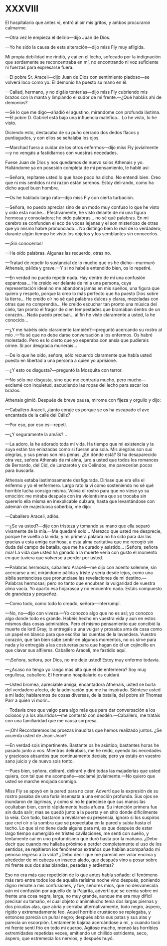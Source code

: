 # XXXVIII

El hospitalario que antes vi, entró al oír mis gritos, y ambos procuraron
calmarme.

—Otra vez le empieza el delirio—dijo Juan de Dios.

—Yo he sido la causa de esta alteración—dijo miss Fly muy afligida.

Mi propia debilidad me rindió, y caí en el lecho, sofocado por la indignación
que sordamente se reconcentraba en mí, no encontrando ni voz suficiente ni
fuerzas para expresarse fuera.

—El pobre Sr. Araceli—dijo Juan de Dios con sentimiento piadoso—se volverá loco
como yo. El demonio ha puesto su mano en él.

—Callad, hermano, y no digáis tonterías—dijo miss Fly cubriendo mis brazos con
la manta y limpiando el sudor de mi frente.—¿Qué habláis ahí de demonios?

—Sé lo que me digo—añadió el agustino, mirándome con profunda lástima.—El pobre
D. Gabriel está bajo una influencia maléfica… Lo he visto, lo he visto.

Diciendo esto, destacaba de su puño cerrado dos dedos flacos y puntiagudos,
y con ellos se señalaba los ojos.

—Marchad fuera a cuidar de los otros enfermos—dijo miss Fly jovialmente—y no
vengáis a fastidiarnos con vuestras necedades.

Fuese Juan de Dios y nos quedamos de nuevo solos Athenais y yo. Hallándome ya
en posesión completa de mi pensamiento, le hablé así:

—Señora, repítame usted lo que hace poco ha dicho. No entendí bien. Creo que ni
mis sentidos ni mi razón están serenos. Estoy delirando, como ha dicho aquel
buen hombre.

—Os he hablado largo rato—dijo miss Fly con cierta turbación.

—Señora, no puedo apreciar sino de un modo muy confuso lo que he visto y oído
esta noche… Efectivamente, he visto delante de mí una figura hermosa
y consoladora; he oído palabras… no sé qué palabras. En mi cerebro se confunden
el eco de voces lejanas y el son misterioso de otras que yo mismo habré
pronunciado… No distingo bien lo real de lo verdadero; durante algún tiempo he
visto los objetos y los semblantes sin conocerlos.

—¡Sin conocerlos!

—He oído palabras. Algunas las recuerdo, otras no.

—Tratad de repetir lo sustancial de lo mucho que os he dicho—murmuró Athenais,
pálida y grave.—Y si no habéis entendido bien, os lo repetiré.

—En verdad no puedo repetir nada. Hay dentro de mí una confusión espantosa… He
creído ver delante de mí a una persona, cuya representación ideal no me
abandona jamás en mis sueños, una figura que quiero y respeto, porque la creo
lo más perfecto que ha puesto Dios sobre la tierra… He creído oír no sé qué
palabras dulces y claras, mezcladas con otras que no comprendía… He creído
escuchar tan pronto una música del cielo, tan pronto el fragor de cien
tempestades que bramaban dentro de un corazón… Nada puedo precisar… al fin he
visto claramente a usted, la he conocido… 

—¿Y me habéis oído claramente también?—preguntó acercando su rostro al mío .—Ya
sé que no debe darse conversación a los enfermos. Os habré molestado. Pero es
lo cierto que yo esperaba con ansia que pudierais oírme. Si por desgracia
murierais… 

—De lo que he oído, señora, sólo recuerdo claramente que había usted puesto en
libertad a una persona a quien yo aprisioné.

—¿Y esto os disgusta?—preguntó la Mosquita con terror.

—No sólo me disgusta, sino que me contraría mucho, pero mucho—exclamé con
inquietud, sacudiendo las ropas del lecho para sacar los brazos.

Athenais gimió. Después de breve pausa, mirome con fijeza y orgullo y dijo:

—Caballero Araceli, ¿tanto coraje es porque se os ha escapado el ave encantada
de la calle del Cáliz?

—Por eso, por eso es—repetí.

—¿Y seguramente la amáis?… 

—La adoro, la he adorado toda mi vida. Ha tiempo que mi existencia y la suya
están tan enlazadas como si fueran una sola. Mis alegrías son sus alegrías,
y sus penas son mis penas. ¿En dónde está? Si ha desaparecido otra vez, señora
Athenais de mi alma, juro a usted que todos los romances de Bernardo, del Cid,
de Lanzarote y de Celindos, me parecerían pocos para buscarla.

Athenais estaba lastimosamente desfigurada. Diríase que era ella el enfermo
y yo el enfermero. Largo rato la vi como sosteniendo no sé qué horrible lucha
consigo misma. Volvía el rostro para que no viese yo su emoción: me miraba
después con ira violentísima que se trocaba sin quererlo ella misma en
inexplicable dulzura, hasta que levantándose con ademán de majestuosa soberbia,
me dijo:

—Caballero Araceli, adiós.

—¿Se va usted?—dije con tristeza y tomando su mano que ella separó vivamente de
la mía.—Me quedaré solo… Merezco que usted me desprecie, porque he vuelto a la
vida, y mi primera palabra no ha sido para dar las gracias a esta amiga
cariñosa, a esta alma caritativa que me recogió sin duda del campo de batalla,
que me ha curado y asistido… ¡Señora, señora mía! La vida que usted ha ganado
a la muerte vería con gusto el momento en que tuviera que volverse a perder por
usted.

—Palabras hermosas, caballero Araceli—me dijo con acento solemne, sin acercarse
a mí, mirándome pálida y triste y seria desde lejos, como una sibila
sentenciosa que pronunciase las revelaciones de mi destino.—Palabras hermosas;
pero no tanto que encubran la vulgaridad de vuestra alma vacía. Yo aparto esa
hojarasca y no encuentro nada. Estáis compuesto de grandeza y pequeñez.

—Como todo, como todo lo creado, señora—interrumpí.

—No, no—dijo con viveza.—Yo conozco algo que no es así; yo conozco algo donde
todo es grande. Habéis hecho en vuestra vida y aun en estos mismos días cosas
admirables. Pero el mismo pensamiento que concibió la muerte de lord Gray, lo
entregáis a una vulgar y prosaica ama de casa como un papel en blanco para que
escriba las cuentas de la lavandera. Vuestro corazón, que tan bien sabe sentir
en algunos momentos, no os sirve para nada y lo entregáis a las costureras para
que hagan de él un cojincillo en que clavar sus alfileres. Caballero Araceli,
me fastidio aquí.

—¡Señora, señora, por Dios, no me deje usted! Estoy muy enfermo todavía.

—¿Acaso no tengo yo rango más alto que el de enfermera? Soy muy orgullosa,
caballero. El hermano hospitalario os cuidará.

—Usted bromea, apreciable amiga, encantadora Athenais, usted se burla del
verdadero afecto, de la admiración que me ha inspirado. Siéntese usted a mi
lado; hablaremos de cosas diversas, de la batalla, del pobre sir Thomas Parr
a quien vi morir… 

—Todavía creo que valgo para algo más que para dar conversación a los ociosos
y a los aburridos—me contestó con desdén.—Caballero, me tratáis con una
familiaridad que me causa sorpresa.

—¡Oh! Recordaremos las proezas inauditas que hemos realizado juntos. ¿Se
acuerda usted de Jean-Jean?

—En verdad sois impertinente. Bastante os he asistido; bastantes horas he
pasado junto a vos. Mientras delirabais, me he reído, oyendo las necedades
y graciosos absurdos que continuamente decíais; pero ya estáis en vuestro sano
juicio y de nuevo sois tonto.

—Pues bien, señora, deliraré, deliraré y diré todas las majaderías que usted
quiera, con tal que me acompañe—exclamé jovialmente.—No quiero que usted se
marche enojada conmigo.

Miss Fly se apoyó en la pared para no caer. Advertí que la expresión de su
rostro pasaba de una furia insensata a una emoción profunda. Sus ojos se
inundaron de lágrimas, y como si no le pareciese que sus manos las ocultaban
bien, corrió rápidamente hacia afuera. Su intención primera fue sin duda salir;
mas se quedó junto a la puerta y en sitio donde difícilmente la veía. Con todo,
bastaron a revelarme su presencia, ignoro si los suspiros que creí oír o la
sombra que se proyectaba en la pared y subía hasta el techo. Lo que sí no tiene
duda alguna para mí, es que después de estar largo tiempo sumergido en tristes
cavilaciones, me sentí con sueño, y lentamente caí en uno profundísimo que duró
hasta por la mañana. ¿Debo decir que cuando me hallaba próximo a perder
completamente el uso de los sentidos, se repitieron los fenómenos extraños que
habían acompañado mi penoso regreso a la vida? ¿Debo decir que me pareció ver
volar encima y alrededor de mi cabeza un insecto alado, que después vino
a posar sobre mi frente sus dos alas blandas, pesadas y ardientes?

Eso no era más que repetición de lo que antes había soñado: el fenómeno más
raro entre todos los de aquella rarísima noche vino después, poniendo digno
remate a mis confusiones, y fue, señores míos, que no desvanecida aún mi
confusión por aquello de la Pajarita, advertí que se cernía sobre mi frente una
cosa negra, larga, no muy grande, aunque me era muy difícil precisar su tamaño,
el cual objeto o animalucho tenía dos largas piernas y dos picudas alas, que
abría y cerraba alternativamente, todo negro, áspero, rígido y extremadamente
feo. Aquel horrible crustáceo se replegaba, y entonces parecía un puñal negro;
después abría sus patas y sus alas y parecía un escorpión. Lentamente bajaba
acercándose a mí, y cuando tocó mi frente sentí frío en todo mi cuerpo. Agitose
mucho, meneó las horribles extremidades repetidas veces, emitiendo un chillido
estridente, seco, áspero, que estremecía los nervios, y después huyó.
